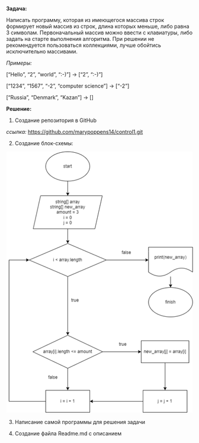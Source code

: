 **Задача:**

Написать программу, которая из имеющегося массива строк формирует новый массив из строк, длина которых меньше, либо равна 3 символам. Первоначальный массив можно ввести с клавиатуры, либо задать на старте выполнения алгоритма. При решении не рекомендуется пользоваться коллекциями, лучше обойтись исключительно массивами.

*Примеры:*

[“Hello”, “2”, “world”, “:-)”] → [“2”, “:-)”]

[“1234”, “1567”, “-2”, “computer science”] → [“-2”]

[“Russia”, “Denmark”, “Kazan”] → []


**Решение:**

1. Создание репозитория в GitHub

*ссылка:* https://github.com/marypoppens14/control1.git

2. Создание блок-схемы:

![Блок-схема](scheme.png)

3. Написание самой программы для решения задачи

4. Создание файла Readme.md с описанием